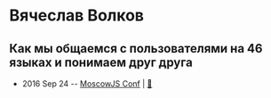 # Вячеслав Волков

## Как мы общаемся с пользователями на 46 языках и понимаем друг друга
- 2016 Sep 24 -- [MoscowJS Conf](https://www.youtube.com/watch?v=gq4S7JLbbmM)  | [:notebook:](http://www.slideshare.net/BadooDev/46-66408924)  
